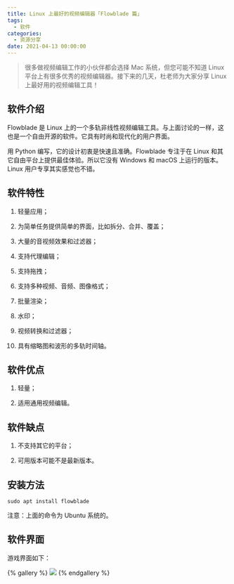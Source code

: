 ```yaml
---
title: Linux 上最好的视频编辑器「Flowblade 篇」
tags:
  - 软件
categories:
  - 资源分享
date: 2021-04-13 00:00:00
---
```


> 很多做视频编辑工作的小伙伴都会选择 Mac 系统，但您可能不知道 Linux 平台上有很多优秀的视频编辑器。接下来的几天，杜老师为大家分享 Linux 上最好用的视频编辑工具！

<!-- more -->

## 软件介绍

Flowblade 是 Linux 上的一个多轨非线性视频编辑工具。与上面讨论的一样，这也是一个自由开源的软件。它具有时尚和现代化的用户界面。

用 Python 编写，它的设计初衷是快速且准确。Flowblade 专注于在 Linux 和其它自由平台上提供最佳体验。所以它没有 Windows 和 macOS 上运行的版本。Linux 用户专享其实感觉也不错。

## 软件特性

1. 轻量应用；

2. 为简单任务提供简单的界面，比如拆分、合并、覆盖；

3. 大量的音视频效果和过滤器；

4. 支持代理编辑；

5. 支持拖拽；

6. 支持多种视频、音频、图像格式；

7. 批量渲染；

8. 水印；

9. 视频转换和过滤器；

10. 具有缩略图和波形的多轨时间轴。

## 软件优点

1. 轻量；

2. 适用通用视频编辑。

## 软件缺点

1. 不支持其它的平台；

2. 可用版本可能不是最新版本。

## 安装方法

```
sudo apt install flowblade
```

注意：上面的命令为 Ubuntu 系统的。

## 软件界面

游戏界面如下：

{% gallery %}
![](https://cdn.dusays.com/2021/04/331-1.jpg)
{% endgallery %}
